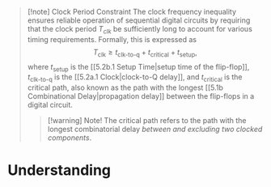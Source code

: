 >[!note] Clock Period Constraint
>The clock frequency inequality ensures reliable operation of sequential digital circuits by requiring that the clock period  $T_{clk}$  be sufficiently long to account for various timing requirements. Formally, this is expressed as 
>$$T_\text{clk} \geq t_\text{clk-to-q} + t_\text{critical} + t_\text{setup},$$
>where  $t_\text{setup}$  is the [[5.2b.1 Setup Time|setup time of the flip-flop]], $t_\text{clk-to-q}$ is the [[5.2a.1 Clock|clock-to-Q delay]], and  $t_\text{critical}$  is the critical path, also known as the path with the longest [[5.1b Combinational Delay|propagation delay]] between the flip-flops in a digital circuit.
>>[!warning] Note!
>>The critical path refers to the path with the longest combinatorial delay *between and excluding two clocked components*.


# Understanding

